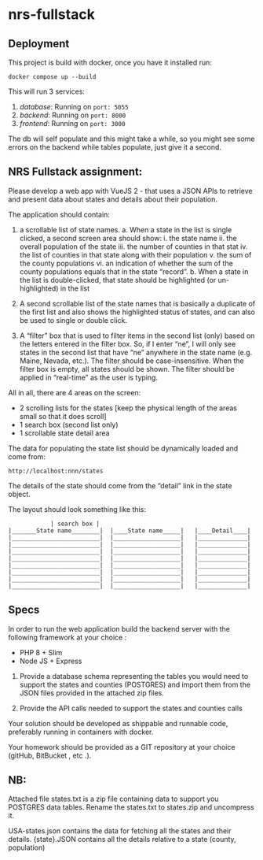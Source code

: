 # nrs-fullstack

## Deployment

This project is build with docker, once you have it installed run:
```
docker compose up --build
```

This will run 3 services:
1) *database*: Running on `port: 5055`
2) *backend*: Running on `port: 8000`
3) *frontend*: Running on `port: 3000`

The db will self populate and this might take a while, so you might see some errors on the backend while tables populate, just give it a second.

## NRS Fullstack assignment:

Please develop a web app with VueJS 2 - that uses a JSON APIs to retrieve and present data 
about states and details about their population.

The application should contain:
1) a scrollable list of state names.
     a. When a state in the list is single clicked, a second screen area should show:
         i. the state name
         ii. the overall population of the state
         iii. the number of counties in that stat
         iv. the list of counties in that state along with their population
         v. the sum of the county populations
         vi. an indication of whether the sum of the county populations equals that in the state
            “record”.
     b. When a state in the list is double-clicked, that state should be highlighted (or
        un-highlighted) in the list

2) A second scrollable list of the state names that is basically a duplicate of the first list 
and also shows the highlighted status of states, and can also be used to single or double click.

3) A “filter” box that is used to filter items in the second list (only) based on the letters 
entered in the filter box. So, if I enter “ne”, I will only see states in the second list that 
have “ne” anywhere in the state name (e.g. Maine, Nevada, etc.). The filter should be case-insensitive. 
When the filter box is empty, all states should be shown. The filter should be applied in “real-time” 
as the user is typing.

All in all, there are 4 areas on the screen:

- 2 scrolling lists for the states [keep the physical length of the areas small so that it does scroll]
- 1 search box (second list only)
- 1 scrollable state detail area

The data for populating the state list should be dynamically loaded and come from:

	http://localhost:nnn/states


The details of the state should come from the “detail” link in the state object.

The layout should look something like this:

```
			| search box |
|_______State name________|  |____State name_____|   |____Detail____|
|_________________________|  |___________________|   |______________|
|_________________________|  |___________________|   |______________|
|_________________________|  |___________________|   |______________|
|_________________________|  |___________________|   |______________|
|_________________________|  |___________________|   |______________|
|_________________________|  |___________________|   |______________|
|_________________________|  |___________________|   |______________|
|_________________________|  |___________________|   |______________|
```

## Specs

In order to run the web application build the backend server with the following framework at your choice : 

- PHP 8  + Slim
- Node JS + Express

1) Provide a database schema representing the tables you would need to support the states and 
counties (POSTGRES) and import them from the JSON files provided in the attached zip files.

2) Provide the API calls needed to support the states and counties calls

Your solution should be developed as shippable and runnable code, preferably running in containers with docker.

Your homework should be provided as a GIT repository at your choice (gitHub, BitBucket , etc .).

## NB:

Attached file states.txt is a zip file containing data to support you POSTGRES data tables.
Rename the states.txt to states.zip and uncompress it.

USA-states.json contains the data for fetching all the states and their details.
{state}.JSON contains all the details relative to a state (county, population)
